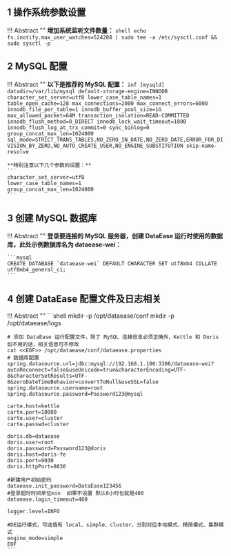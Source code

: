 ## 1 操作系统参数设置

!!! Abstract ""
	**增加系统监听文件数量：**
	```shell
	echo fs.inotify.max_user_watches=524288 | sudo tee -a /etc/sysctl.conf && sudo sysctl -p
	```

## 2 MySQL 配置

!!! Abstract ""
	**以下是推荐的 MySQL 配置：** 
	```inf
	[mysqld]
	datadir=/var/lib/mysql
	default-storage-engine=INNODB
	character_set_server=utf8
	lower_case_table_names=1
	table_open_cache=128
	max_connections=2000
	max_connect_errors=6000
	innodb_file_per_table=1
	innodb_buffer_pool_size=1G
	max_allowed_packet=64M
	transaction_isolation=READ-COMMITTED
	innodb_flush_method=O_DIRECT
	innodb_lock_wait_timeout=1800
	innodb_flush_log_at_trx_commit=0
	sync_binlog=0
	group_concat_max_len=1024000
	sql_mode=STRICT_TRANS_TABLES,NO_ZERO_IN_DATE,NO_ZERO_DATE,ERROR_FOR_DIVISION_BY_ZERO,NO_AUTO_CREATE_USER,NO_ENGINE_SUBSTITUTION
	skip-name-resolve
	```

	**特别注意以下几个参数的设置：**
	```
	character_set_server=utf8
	lower_case_table_names=1
	group_concat_max_len=1024000
	```

## 3 创建 MySQL 数据库

!!! Abstract ""
	**登录要连接的 MySQL 服务器，创建 DataEase 运行时使用的数据库，此处示例数据库名为 dataease-wei：**

	```mysql
	CREATE DATABASE `dataease-wei` DEFAULT CHARACTER SET utf8mb4 COLLATE utf8mb4_general_ci;
	```

## 4 创建 DataEase 配置文件及日志相关

!!! Abstract ""
	```shell
	mkdir -p /opt/dataease/conf
	mkdir -p /opt/dataease/logs
	
	# 添加 DataEase 运行配置文件，除了 MySQL 连接信息必须正确外，Kettle 和 Doris 如不用的话，相关信息可不修改
	cat <<EOF>> /opt/dataease/conf/dataease.properties
	# 数据库配置
	spring.datasource.url=jdbc:mysql://192.168.1.100:3306/dataease-wei?autoReconnect=false&useUnicode=true&characterEncoding=UTF-8&characterSetResults=UTF-8&zeroDateTimeBehavior=convertToNull&useSSL=false
	spring.datasource.username=root
	spring.datasource.password=Password123@mysql
	
	carte.host=kettle
	carte.port=18080
	carte.user=cluster
	carte.passwd=cluster
	
	doris.db=dataease
	doris.user=root
	doris.password=Password123@doris
	doris.host=doris-fe
	doris.port=9030
	doris.httpPort=8030
	
	#新建用户初始密码
	dataease.init_password=DataEase123456
	#登录超时时间单位min  如果不设置 默认8小时也就是480
	dataease.login_timeout=480
	
	logger.level=INFO

	#DE运行模式，可选值有 local、simple、cluster，分别对应本地模式、精简模式、集群模式
	engine_mode=simple
	EOF
	```
